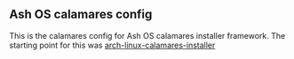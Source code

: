 ## Ash OS calamares config 

This is the calamares config for Ash OS calamares installer framework. The starting point for this was [arch-linux-calamares-installer](https://github.com/arch-linux-calamares-installer) 
